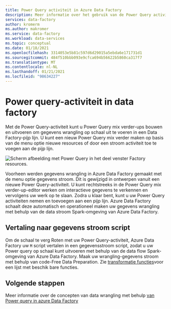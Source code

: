 ```yaml
---
title: Power Query activiteit in Azure Data Factory
description: Meer informatie over het gebruik van de Power Query activiteit voor gegevens wrangling-functies in een Data Factory-pijp lijn
services: data-factory
author: kromerm
ms.author: makromer
ms.service: data-factory
ms.workload: data-services
ms.topic: conceptual
ms.date: 01/18/2021
ms.openlocfilehash: 3314053e5b81c597d6d29015a5ebda6e171731d1
ms.sourcegitcommit: 484f510bbb093e9cfca694b56622b5860ca317f7
ms.translationtype: MT
ms.contentlocale: nl-NL
ms.lasthandoff: 01/21/2021
ms.locfileid: "98634227"
---
```

# <a name="power-query-activity-in-data-factory"></a>Power query-activiteit in data factory

Met de Power Query-activiteit kunt u Power Query mix verder-ups bouwen en uitvoeren om gegevens wrangling op schaal uit te voeren in een Data Factory-pijp lijn. U kunt een nieuw Power Query mix verder maken op basis van de menu optie nieuwe resources of door een stroom activiteit toe te voegen aan de pijp lijn.

![Scherm afbeelding met Power Query in het deel venster Factory resources.](media/data-flow/power-query-wrangling.png)

Voorheen werden gegevens wrangling in Azure Data Factory gemaakt met de menu optie gegevens stroom. Dit is gewijzigd in ontwerpen vanuit een nieuwe Power Query-activiteit. U kunt rechtstreeks in de Power Query mix verder-up-editor werken om interactieve gegevens te verkennen en vervolgens uw werk op te slaan. Zodra u klaar bent, kunt u uw Power Query activiteiten nemen en toevoegen aan een pijp lijn. Azure Data Factory schaalt deze automatisch en operationeel maken uw gegevens wrangling met behulp van de data stroom Spark-omgeving van Azure Data Factory.

## <a name="translation-to-data-flow-script"></a>Vertaling naar gegevens stroom script

Om de schaal te verg Roten met uw Power Query-activiteit, Azure Data Factory uw ```M``` script vertalen in een gegevensstroom script, zodat u uw Power query op schaal kunt uitvoeren met behulp van de data flow Spark-omgeving van Azure Data Factory. Maak uw wrangling-gegevens stroom met behulp van code-Free Data Preparation. Zie [transformatie functies](wrangling-functions.md)voor een lijst met beschik bare functies.

## <a name="next-steps"></a>Volgende stappen

Meer informatie over de concepten van data wrangling met behulp [van Power query in azure Data Factory](wrangling-tutorial.md)
